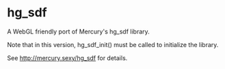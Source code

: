 # hg_sdf
A WebGL friendly port of Mercury's hg_sdf library.

Note that in this version, hg_sdf_init() must be called to initialize the library.

See http://mercury.sexy/hg_sdf for details.
